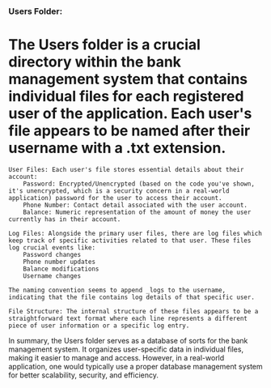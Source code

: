### Users Folder:

# The Users folder is a crucial directory within the bank management system that contains individual files for each registered user of the application. Each user's file appears to be named after their username with a .txt extension.

    User Files: Each user's file stores essential details about their account:
        Password: Encrypted/Unencrypted (based on the code you've shown, it's unencrypted, which is a security concern in a real-world application) password for the user to access their account.
        Phone Number: Contact detail associated with the user account.
        Balance: Numeric representation of the amount of money the user currently has in their account.

    Log Files: Alongside the primary user files, there are log files which keep track of specific activities related to that user. These files log crucial events like:
        Password changes
        Phone number updates
        Balance modifications
        Username changes

    The naming convention seems to append _logs to the username, indicating that the file contains log details of that specific user.

    File Structure: The internal structure of these files appears to be a straightforward text format where each line represents a different piece of user information or a specific log entry.

In summary, the Users folder serves as a database of sorts for the bank management system. It organizes user-specific data in individual files, making it easier to manage and access. However, in a real-world application, one would typically use a proper database management system for better scalability, security, and efficiency.
